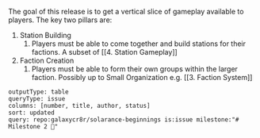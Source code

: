 The goal of this release is to get a vertical slice of gameplay available to players. The key two pillars are:

1. Station Building
	1. Players must be able to come together and build stations for their factions. A subset of [[4. Station Gameplay]]
2. Faction Creation
	1. Players must be able to form their own groups within the larger faction. Possibly up to Small Organization e.g. [[3. Faction System]]

```github-query
outputType: table
queryType: issue
columns: [number, title, author, status]
sort: updated
query: repo:galaxycr8r/solarance-beginnings is:issue milestone:"# Milestone 2 🚀"
```